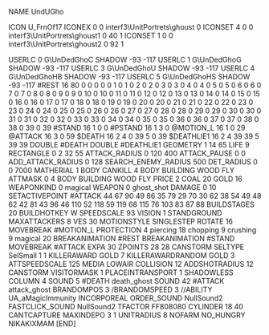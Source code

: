 NAME 			UndUGho

ICON 			U_FrnOf17
ICONEX 0 0 interf3\UnitPortrets\ghoust 0
ICONSET 4 0 0 interf3\UnitPortrets\ghoust1 0 40 1
ICONSET 1 0 0 interf3\UnitPortrets\ghoust2 0 92 1

USERLC 			0 G\UnDedGhoC SHADOW  -93 -117
USERLC 			1 G\UnDedGhoG SHADOW  -93 -117
USERLC 			3 G\UnDedGhoU SHADOW  -93 -117
USERLC 			4 G\UnDedGhoHB SHADOW -93 -117
USERLC 			5 G\UnDedGhoHS SHADOW -93 -117
#REST      		16 80 0 0 0 0 0 1 0 1 0 2 0 2 0 3 0 3 0 4 0 4 0 5 0 5 0 6 0 6 0 7 0 7 0 8 0 8 0 9 0 9 0 10 0 10 0 11 0 11 0 12 0 12 0 13 0 13 0 14 0 14 0 15 0 15 0 16 0 16 0 17 0 17 0 18 0 18 0 19 0 19 0 20 0 20 0 21 0 21 0 22 0 22 0 23 0 23 0 24 0 24 0 25 0 25 0 26 0 26 0 27 0 27 0 28 0 28 0 29 0 29 0 30 0 30 0 31 0 31 0 32 0 32 0 33 0 33 0 34 0 34 0 35 0 35 0 36 0 36 0 37 0 37 0 38 0 38 0 39 0 39
#STAND     		16 1 0 0
#PSTAND    		16 1 3 0
@MOTION_L  		16 1 0 29
@ATTACK    		16 3 0 59
$DEATH     		16 2 4 0 39 5 0 39
$DEATHLIE1 		16 2 4 39 39 5 39 39
DOUBLE 			#DEATH
DOUBLE 			#DEATHLIE1
GEOMETRY		1 14 65
LIFE     		9
RECTANGLE 		0 2 32 55
ATTACK_RADIUS 		0 120 400
ATTACK_PAUSE 		0 0
ADD_ATTACK_RADIUS 	0 128
SEARCH_ENEMY_RADIUS 	500
DET_RADIUS 		0 0 7000
MATHERIAL 		1 BODY
CANKILL 4 BODY BUILDING WOOD FLY
ATTMASK 0 4 BODY BUILDING WOOD FLY
PRICE 			2 COAL 20 GOLD 16
WEAPONKIND 		0 magical
WEAPON			0 ghost_shot
DAMAGE   		0 10
SETACTIVEPOINT 		#ATTACK 44 67 90 49 86 35 79 29 70 30 62 38 54 49 48 62 42 81 43 96 46 110 52 118 59 119 68 115 76 103 83 87 88
BUILDSTAGES 		20
BUILDHOTKEY		W
SPEEDSCALE 93
VISION 			1
STANDGROUND
MAXATTACKERS 8
VES 			30
MOTIONSTYLE 		SINGLESTEP
ROTATE 			16
MOVEBREAK 		#MOTION_L
PROTECTION 		4 piercing 18 chopping 9 crushing 9 magical 20
BREAKANIMATION 		#REST
BREAKANIMATION 		#STAND
MOVEBREAK 		#ATTACK
EXPA 			30
ZPOINTS	28 28
CANSTORM
SELTYPE SelSmall 1 1
KILLERAWARD             GOLD 7
KILLERAWARDRANDOM       GOLD 3
ATTSPEEDSCALE 125
MEDIA LOWAIR
COLLISION 12
ADDSHOTRADIUS 12
CANSTORM
VISITORMASK 1
PLACEINTRANSPORT 1
SHADOWLESS
COLUMN 4
SOUND 5 #DEATH death_ghost
SOUND 42 #ATTACK attack_ghost
BRANDOMPOS 3
/BRANDOMSPEED 3
//ABILITY	UA_aMagicImmunity
INCORPOREAL
ORDER_SOUND NullSound2
FASTCLICK_SOUND NullSound2
TFACTOR FF808080
CYLINDER 18 40
CANTCAPTURE
MAXINDEPO 3 1
UNITRADIUS 8
NOFARM
NO_HUNGRY
NIKAKIXMAM
[END]
